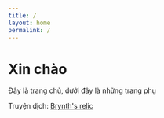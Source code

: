 ```yaml
---
title: /
layout: home
permalink: /
---
```


# Xin chào
Đây là trang chủ, dưới đây là những trang phụ

Truyện dịch: [Brynth's relic](https://kuhekin.github.io/novel/)
